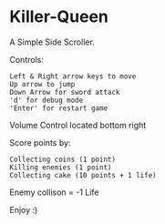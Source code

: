 # Killer-Queen
A Simple Side Scroller.

Controls:

    Left & Right arrow keys to move
    Up arrow to jump
    Down Arrow for sword attack
    'd' for debug mode
    'Enter' for restart game

Volume Control located bottom right

Score points by:

    Collecting coins (1 point)
    Killing enemies (1 point)
    Collecting cake (10 points + 1 life)

Enemy collison = -1 Life

Enjoy :)
